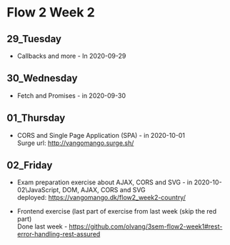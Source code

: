 # Flow 2 Week 2

## 29_Tuesday

* Callbacks and more - In 2020-09-29

## 30_Wednesday

* Fetch and Promises - in 2020-09-30

## 01_Thursday

* CORS and Single Page Application (SPA) - in 2020-10-01  
Surge url: http://vangomango.surge.sh/

## 02_Friday

* Exam preparation exercise about AJAX, CORS and SVG - in 2020-10-02\JavaScript, DOM, AJAX, CORS and SVG  
deployed: https://vangomango.dk/flow2_week2-country/

* Frontend exercise (last part of exercise from last week (skip the red part)  
Done last week - https://github.com/olvang/3sem-flow2-week1#rest-error-handling-rest-assured
